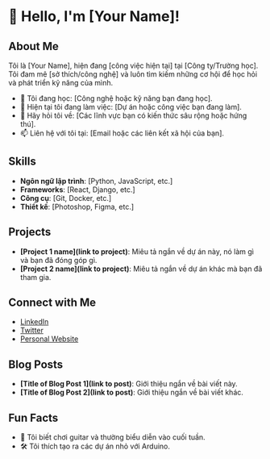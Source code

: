 # 👋 Hello, I'm [Your Name]!

## About Me
Tôi là [Your Name], hiện đang [công việc hiện tại] tại [Công ty/Trường học]. Tôi đam mê [sở thích/công nghệ] và luôn tìm kiếm những cơ hội để học hỏi và phát triển kỹ năng của mình.

- 🌱 Tôi đang học: [Công nghệ hoặc kỹ năng bạn đang học].
- 💼 Hiện tại tôi đang làm việc: [Dự án hoặc công việc bạn đang làm].
- 💬 Hãy hỏi tôi về: [Các lĩnh vực bạn có kiến thức sâu rộng hoặc hứng thú].
- 📫 Liên hệ với tôi tại: [Email hoặc các liên kết xã hội của bạn].

## Skills
- **Ngôn ngữ lập trình**: [Python, JavaScript, etc.]
- **Frameworks**: [React, Django, etc.]
- **Công cụ**: [Git, Docker, etc.]
- **Thiết kế**: [Photoshop, Figma, etc.]

## Projects
- **[Project 1 name](link to project)**: Miêu tả ngắn về dự án này, nó làm gì và bạn đã đóng góp gì.
- **[Project 2 name](link to project)**: Miêu tả ngắn về dự án khác mà bạn đã tham gia.

## Connect with Me
- [LinkedIn](https://www.linkedin.com/in/your-profile)
- [Twitter](https://twitter.com/your-handle)
- [Personal Website](https://yourwebsite.com)

## Blog Posts
- **[Title of Blog Post 1](link to post)**: Giới thiệu ngắn về bài viết này.
- **[Title of Blog Post 2](link to post)**: Giới thiệu ngắn về bài viết khác.

## Fun Facts
- 🎸 Tôi biết chơi guitar và thường biểu diễn vào cuối tuần.
- 🛠 Tôi thích tạo ra các dự án nhỏ với Arduino.
